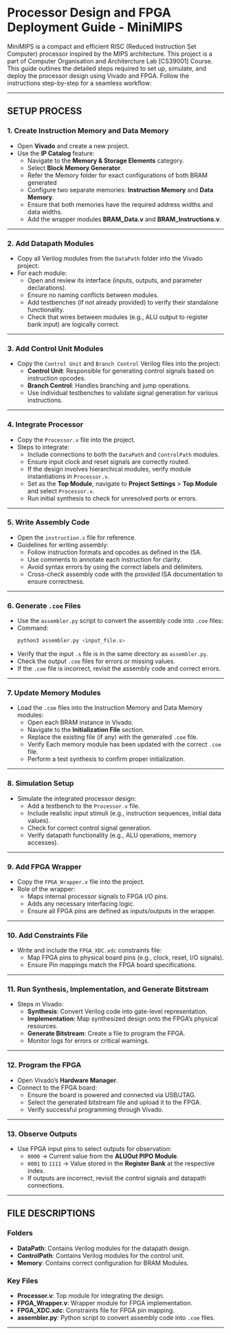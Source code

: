 
# Processor Design and FPGA Deployment Guide - MiniMIPS

MiniMIPS is a compact and efficient RISC (Reduced Instruction Set Computer) processor inspired by the MIPS architecture. This project is a part of Computer Organisation and Architercture Lab [CS39001] Course. This guide outlines the detailed steps required to set up, simulate, and deploy the processor design using Vivado and FPGA. Follow the instructions step-by-step for a seamless workflow:

---

## **SETUP PROCESS**

### 1. **Create Instruction Memory and Data Memory**
- Open **Vivado** and create a new project.
- Use the **IP Catalog** feature:
  - Navigate to the **Memory & Storage Elements** category.
  - Select **Block Memory Generator**.
  - Refer the Memory folder for exact configurations of both BRAM generated
  - Configure two separate memories: **Instruction Memory** and **Data Memory**.
  - Ensure that both memories have the required address widths and data widths.
  - Add the wrapper modules **BRAM_Data.v** and **BRAM_Instructions.v**.

---

### 2. **Add Datapath Modules**
- Copy all Verilog modules from the `DataPath` folder into the Vivado project:
- For each module:
  - Open and review its interface (inputs, outputs, and parameter declarations).
  - Ensure no naming conflicts between modules.
  - Add testbenches (if not already provided) to verify their standalone functionality.
  - Check that wires between modules (e.g., ALU output to register bank input) are logically correct.

---

### 3. **Add Control Unit Modules**
- Copy the `Control Unit` and `Branch Control` Verilog files into the project:
  - **Control Unit**: Responsible for generating control signals based on instruction opcodes.
  - **Branch Control**: Handles branching and jump operations.
  - Use individual testbenches to validate signal generation for various instructions.

---

### 4. **Integrate Processor**
- Copy the `Processor.v` file into the project.
- Steps to integrate:
  - Include connections to both the `DataPath` and `ControlPath` modules.
  - Ensure input clock and reset signals are correctly routed.
  - If the design involves hierarchical modules, verify module instantiations in `Processor.v`.
  - Set as the **Top Module**, navigate to **Project Settings** > **Top Module** and select `Processor.v`.
  - Run initial synthesis to check for unresolved ports or errors.

---

### 5. **Write Assembly Code**
- Open the `instruction.s` file for reference.
- Guidelines for writing assembly:
  - Follow instruction formats and opcodes as defined in the ISA.
  - Use comments to annotate each instruction for clarity.
  - Avoid syntax errors by using the correct labels and delimiters.
  - Cross-check assembly code with the provided ISA documentation to ensure correctness.

---

### 6. **Generate `.coe` Files**
  - Use the `assembler.py` script to convert the assembly code into `.coe` files:
  - Command: 
    ```bash
    python3 assembler.py <input_file.s>
    ```
  - Verify that the input `.s` file is in the same directory as `assembler.py`.
  - Check the output `.coe` files for errors or missing values.
  - If the `.coe` file is incorrect, revisit the assembly code and correct errors.

---

### 7. **Update Memory Modules**
- Load the `.coe` files into the Instruction Memory and Data Memory modules:
  - Open each BRAM instance in Vivado.
  - Navigate to the **Initialization File** section.
  - Replace the existing file (if any) with the generated `.coe` file.
  - Verify Each memory module has been updated with the correct `.coe` file.
  - Perform a test synthesis to confirm proper initialization.

---

### 8. **Simulation Setup**
- Simulate the integrated processor design:
  - Add a testbench to the `Processor.v` file.
  - Include realistic input stimuli (e.g., instruction sequences, initial data values).
  - Check for correct control signal generation.
  - Verify datapath functionality (e.g., ALU operations, memory accesses).

---

### 9. **Add FPGA Wrapper**
- Copy the `FPGA_Wrapper.v` file into the project.
- Role of the wrapper:
  - Maps internal processor signals to FPGA I/O pins.
  - Adds any necessary interfacing logic.
  - Ensure all FPGA pins are defined as inputs/outputs in the wrapper.

---

### 10. **Add Constraints File**
- Write and include the `FPGA_XDC.xdc` constraints file:
  - Map FPGA pins to physical board pins (e.g., clock, reset, I/O signals).
  - Ensure Pin mappings match the FPGA board specifications.
---

### 11. **Run Synthesis, Implementation, and Generate Bitstream**
- Steps in Vivado:
  - **Synthesis**: Convert Verilog code into gate-level representation.
  - **Implementation**: Map synthesized design onto the FPGA’s physical resources.
  - **Generate Bitstream**: Create a file to program the FPGA.
  - Monitor logs for errors or critical warnings.

---

### 12. **Program the FPGA**
- Open Vivado’s **Hardware Manager**.
- Connect to the FPGA board:
  - Ensure the board is powered and connected via USB/JTAG.
  - Select the generated bitstream file and upload it to the FPGA.
  - Verify successful programming through Vivado.

---

### 13. **Observe Outputs**
- Use FPGA input pins to select outputs for observation:
  - `0000` → Current value from the **ALUOut PIPO Module**.
  - `0001` to `1111` → Value stored in the **Register Bank** at the respective index.
  - If outputs are incorrect, revisit the control signals and datapath connections.

---

## **FILE DESCRIPTIONS**

### Folders
- **DataPath**: Contains Verilog modules for the datapath design.
- **ControlPath**: Contains Verilog modules for the control unit.
- **Memory**: Contains correct configuration for BRAM Modules.

### Key Files
- **Processor.v**: Top module for integrating the design.
- **FPGA_Wrapper.v**: Wrapper module for FPGA implementation.
- **FPGA_XDC.xdc**: Constraints file for FPGA pin mapping.
- **assembler.py**: Python script to convert assembly code into `.coe` files.

---
